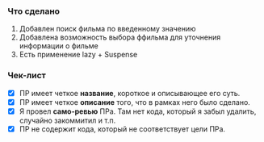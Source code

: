 ### Что сделано

1. Добавлен поиск фильма по введенному значению
2. Добавлена возможность выбора ффильма для уточнения информации о фильме
3. Есть применение lazy + Suspense

### Чек-лист

- [x] ПР имеет четкое **название**, короткое и описывающее его суть.
- [x] ПР имеет четкое **описание** того, что в рамках него было сделано.
- [x] Я провел **само-ревью** ПРа. Там нет кода, который я забыл удалить, случайно закоммитил и т.п.
- [x] ПР не содержит кода, который не соответствует цели ПРа.
